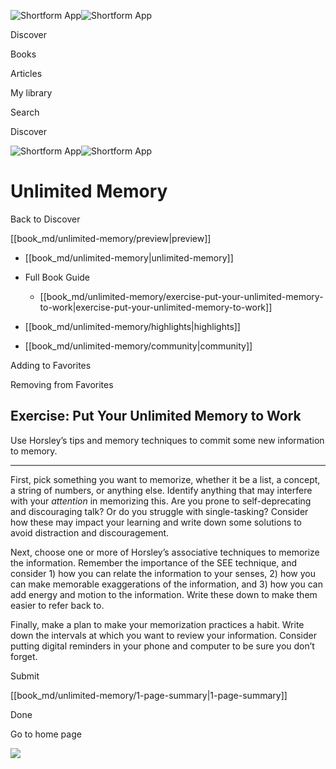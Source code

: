 ![Shortform App](/img/logo.36a2399e.svg)![Shortform App](/img/logo-dark.70c1b072.svg)

Discover

Books

Articles

My library

Search

Discover

![Shortform App](/img/logo.36a2399e.svg)![Shortform App](/img/logo-dark.70c1b072.svg)

# Unlimited Memory

Back to Discover

[[book_md/unlimited-memory/preview|preview]]

  * [[book_md/unlimited-memory|unlimited-memory]]
  * Full Book Guide

    * [[book_md/unlimited-memory/exercise-put-your-unlimited-memory-to-work|exercise-put-your-unlimited-memory-to-work]]
  * [[book_md/unlimited-memory/highlights|highlights]]
  * [[book_md/unlimited-memory/community|community]]



Adding to Favorites 

Removing from Favorites 

## Exercise: Put Your Unlimited Memory to Work

Use Horsley’s tips and memory techniques to commit some new information to memory.

* * *

First, pick something you want to memorize, whether it be a list, a concept, a string of numbers, or anything else. Identify anything that may interfere with your _attention_ in memorizing this. Are you prone to self-deprecating and discouraging talk? Or do you struggle with single-tasking? Consider how these may impact your learning and write down some solutions to avoid distraction and discouragement.

Next, choose one or more of Horsley’s associative techniques to memorize the information. Remember the importance of the SEE technique, and consider 1) how you can relate the information to your senses, 2) how you can make memorable exaggerations of the information, and 3) how you can add energy and motion to the information. Write these down to make them easier to refer back to.

Finally, make a plan to make your memorization practices a habit. Write down the intervals at which you want to review your information. Consider putting digital reminders in your phone and computer to be sure you don’t forget.

Submit 

[[book_md/unlimited-memory/1-page-summary|1-page-summary]]

Done

Go to home page 

![](https://bat.bing.com/action/0?ti=56018282&Ver=2&mid=c66b416f-9d87-47a7-8a1b-e9c58eacbcd7&sid=72e6e650642c11eeb2dd2161d176fe8d&vid=72e70890642c11eeb72d79fe7b6df2c6&vids=0&msclkid=N&pi=0&lg=en-US&sw=800&sh=600&sc=24&nwd=1&tl=Shortform%20%7C%20Book&p=https%3A%2F%2Fwww.shortform.com%2Fapp%2Fbook%2Funlimited-memory%2Fexercise-put-your-unlimited-memory-to-work&r=&lt=959&evt=pageLoad&sv=1&rn=101747)

